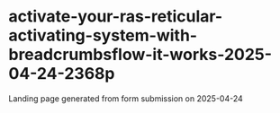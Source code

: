 # activate-your-ras-reticular-activating-system-with-breadcrumbsflow-it-works-2025-04-24-2368p
Landing page generated from form submission on 2025-04-24
